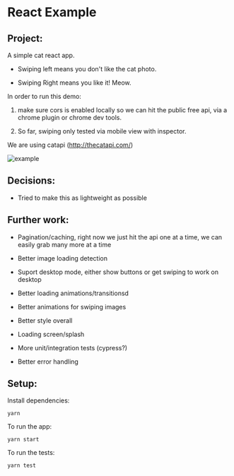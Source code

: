 # React Example

## Project:

A simple cat react app.

- Swiping left means you don't like the cat photo.

- Swiping Right means you like it! Meow.

In order to run this demo:

1. make sure cors is enabled locally so we can hit the public free api, via a chrome plugin or chrome dev tools.

2. So far, swiping only tested via mobile view with inspector.

We are using catapi (http://thecatapi.com/)

![example](http://example.com)

## Decisions:

- Tried to make this as lightweight as possible


## Further work:

- Pagination/caching, right now we just hit the api one at a time, we can easily grab many more at a time

- Better image loading detection

- Suport desktop mode, either show buttons or get swiping to work on desktop

- Better loading animations/transitionsd

- Better animations for swiping images

- Better style overall

- Loading screen/splash

- More unit/integration tests (cypress?)

- Better error handling

## Setup:

Install dependencies:

```
yarn
```

To run the app:

```
yarn start
```

To run the tests:

```
yarn test
```
